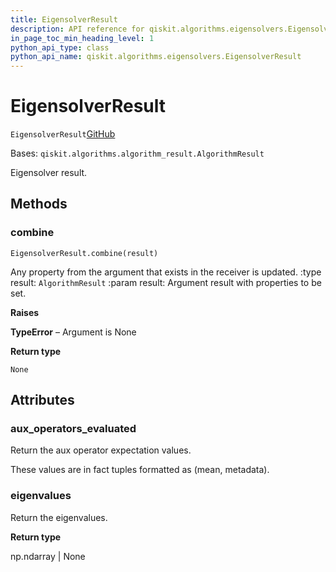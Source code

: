 ```yaml
---
title: EigensolverResult
description: API reference for qiskit.algorithms.eigensolvers.EigensolverResult
in_page_toc_min_heading_level: 1
python_api_type: class
python_api_name: qiskit.algorithms.eigensolvers.EigensolverResult
---
```


# EigensolverResult

<span id="qiskit.algorithms.eigensolvers.EigensolverResult" />

`EigensolverResult`[GitHub](https://github.com/qiskit/qiskit/tree/stable/0.40/qiskit/algorithms/eigensolvers/eigensolver.py "view source code")

Bases: `qiskit.algorithms.algorithm_result.AlgorithmResult`

Eigensolver result.

## Methods

### combine

<span id="qiskit.algorithms.eigensolvers.EigensolverResult.combine" />

`EigensolverResult.combine(result)`

Any property from the argument that exists in the receiver is updated. :type result: `AlgorithmResult` :param result: Argument result with properties to be set.

**Raises**

**TypeError** – Argument is None

**Return type**

`None`

## Attributes

<span id="qiskit.algorithms.eigensolvers.EigensolverResult.aux_operators_evaluated" />

### aux\_operators\_evaluated

Return the aux operator expectation values.

These values are in fact tuples formatted as (mean, metadata).

<span id="qiskit.algorithms.eigensolvers.EigensolverResult.eigenvalues" />

### eigenvalues

Return the eigenvalues.

**Return type**

np.ndarray | None

